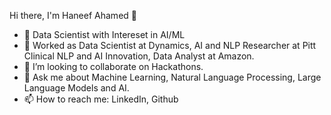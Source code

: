 Hi there, I'm Haneef Ahamed 👋

- 🔭 Data Scientist with Intereset in AI/ML
- 🌱 Worked as Data Scientist at Dynamics, AI and NLP Researcher at Pitt Clinical NLP and AI Innovation, Data Analyst at Amazon. 
- 👯 I’m looking to collaborate on Hackathons.  
- 💬 Ask me about Machine Learning, Natural Language Processing, Large Language Models and AI. 
- 📫 How to reach me: LinkedIn, Github
